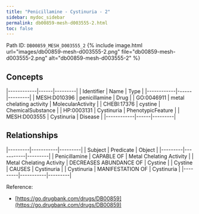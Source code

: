 ```yaml
---
title: "Penicillamine - Cystinuria - 2"
sidebar: mydoc_sidebar
permalink: db00859-mesh-d003555-2.html
toc: false 
---
```



Path ID: `DB00859_MESH_D003555_2`
{% include image.html url="images/db00859-mesh-d003555-2.png" file="db00859-mesh-d003555-2.png" alt="db00859-mesh-d003555-2" %}

## Concepts

|------------|------|---------|
| Identifier | Name | Type    |
|------------|------|---------|
| MESH:D010396 | penicillamine | Drug |
| GO:0046911 | metal chelating activity | MolecularActivity |
| CHEBI:17376 | cystine | ChemicalSubstance |
| HP:0003131 | Cystinuria | PhenotypicFeature |
| MESH:D003555 | Cystinuria | Disease |
|------------|------|---------|

## Relationships

|---------|-----------|---------|
| Subject | Predicate | Object  |
|---------|-----------|---------|
| Penicillamine | CAPABLE OF | Metal Chelating Activity |
| Metal Chelating Activity | DECREASES ABUNDANCE OF | Cystine |
| Cystine | CAUSES | Cystinuria |
| Cystinuria | MANIFESTATION OF | Cystinuria |
|---------|-----------|---------|

Reference: 
  - [https://go.drugbank.com/drugs/DB00859](https://go.drugbank.com/drugs/DB00859)
